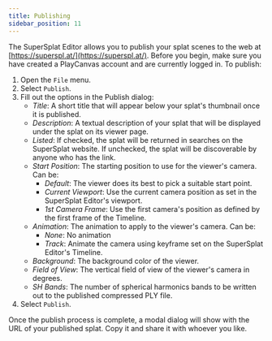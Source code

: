 ```yaml
---
title: Publishing
sidebar_position: 11
---
```


The SuperSplat Editor allows you to publish your splat scenes to the web at [https://superspl.at/](https://superspl.at/). Before you begin, make sure you have created a PlayCanvas account and are currently logged in. To publish:

1. Open the `File` menu.
2. Select `Publish`.
3. Fill out the options in the Publish dialog:
   * _Title_: A short title that will appear below your splat's thumbnail once it is published.
   * _Description_: A textual description of your splat that will be displayed under the splat on its viewer page.
   * _Listed_: If checked, the splat will be returned in searches on the SuperSplat website. If unchecked, the splat will be discoverable by anyone who has the link.
   * _Start Position_: The starting position to use for the viewer's camera. Can be:
      * _Default_: The viewer does its best to pick a suitable start point.
      * _Current Viewport_: Use the current camera position as set in the SuperSplat Editor's viewport.
      * _1st Camera Frame_: Use the first camera's position as defined by the first frame of the Timeline.
   * _Animation_: The animation to apply to the viewer's camera. Can be:
      * _None_: No animation
      * _Track_: Animate the camera using keyframe set on the SuperSplat Editor's Timeline.
   * _Background_: The background color of the viewer.
   * _Field of View_: The vertical field of view of the viewer's camera in degrees.
   * _SH Bands_: The number of spherical harmonics bands to be written out to the published compressed PLY file.
4. Select `Publish`.

Once the publish process is complete, a modal dialog will show with the URL of your published splat. Copy it and share it with whoever you like.
